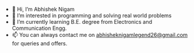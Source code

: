 - 👋 Hi, I’m Abhishek Nigam
- 👀 I’m interested in programming and solving real world problems
- 🌱 I’m currently learning B.E. degree from Electronics and Communication Engg.
- 📫 You can always contact me on abhisheknigamlegend26@gmail.com for queries and offers.

<!---
Abhishek-Nigam-26/Abhishek-Nigam-26 is a ✨ special ✨ repository because its `README.md` (this file) appears on your GitHub profile.
You can click the Preview link to take a look at your changes.
--->
